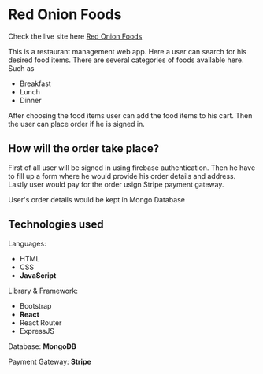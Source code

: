 # Red Onion Foods

Check the live site here [Red Onion Foods](https://red-onion-ironoctopus.firebaseapp.com/)

This is a restaurant management web app. Here a user can search for his desired food items. There are several categories of foods available here. Such as
- Breakfast
- Lunch
- Dinner

After choosing the food items user can add the food items to his cart. Then the user can place order if he is signed in. 

## How will the order take place?
First of all user will be signed in using firebase authentication. Then he have to fill up a form where he would provide his order details and address. Lastly user would pay for the order usign Stripe payment gateway.

User's order details would be kept in Mongo Database

Technologies used
------
Languages:
- HTML
- CSS
- **JavaScript**

Library & Framework:
- Bootstrap
- **React**
- React Router
- ExpressJS

Database: **MongoDB**

Payment Gateway: **Stripe**